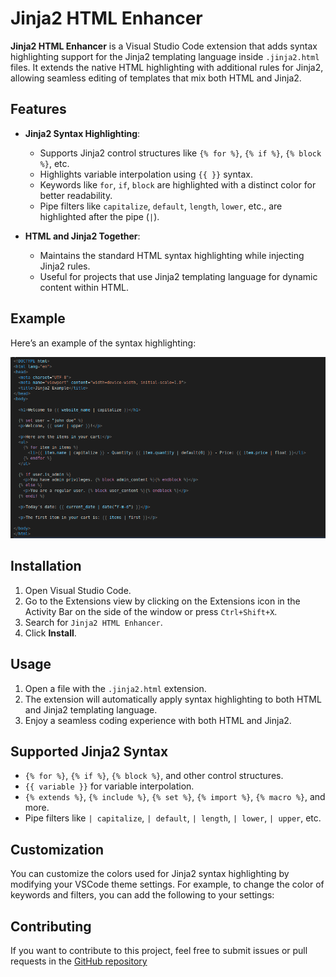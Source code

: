 # Jinja2 HTML Enhancer

**Jinja2 HTML Enhancer** is a Visual Studio Code extension that adds syntax highlighting support for the Jinja2 templating language inside `.jinja2.html` files. It extends the native HTML highlighting with additional rules for Jinja2, allowing seamless editing of templates that mix both HTML and Jinja2.

## Features

- **Jinja2 Syntax Highlighting**:
  - Supports Jinja2 control structures like `{% for %}`, `{% if %}`, `{% block %}`, etc.
  - Highlights variable interpolation using `{{ }}` syntax.
  - Keywords like `for`, `if`, `block` are highlighted with a distinct color for better readability.
  - Pipe filters like `capitalize`, `default`, `length`, `lower`, etc., are highlighted after the pipe (`|`).

- **HTML and Jinja2 Together**:
  - Maintains the standard HTML syntax highlighting while injecting Jinja2 rules.
  - Useful for projects that use Jinja2 templating language for dynamic content within HTML.

## Example

Here’s an example of the syntax highlighting:

![Syntax Highlight Example](example/images/syntax%20example.png)

## Installation

1. Open Visual Studio Code.
2. Go to the Extensions view by clicking on the Extensions icon in the Activity Bar on the side of the window or press `Ctrl+Shift+X`.
3. Search for `Jinja2 HTML Enhancer`.
4. Click **Install**.

## Usage

1. Open a file with the `.jinja2.html` extension.
2. The extension will automatically apply syntax highlighting to both HTML and Jinja2 templating language.
3. Enjoy a seamless coding experience with both HTML and Jinja2.

## Supported Jinja2 Syntax

- `{% for %}`, `{% if %}`, `{% block %}`, and other control structures.
- `{{ variable }}` for variable interpolation.
- `{% extends %}`, `{% include %}`, `{% set %}`, `{% import %}`, `{% macro %}`, and more.
- Pipe filters like `| capitalize`, `| default`, `| length`, `| lower`, `| upper`, etc.

## Customization

You can customize the colors used for Jinja2 syntax highlighting by modifying your VSCode theme settings. For example, to change the color of keywords and filters, you can add the following to your settings:

## Contributing

If you want to contribute to this project, feel free to submit issues or pull requests in the [GitHub repository](https://github.com/xubylele/jinja2-html-enhancer?tab=readme-ov-file)